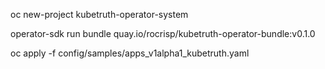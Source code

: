 oc new-project kubetruth-operator-system

operator-sdk run bundle quay.io/rocrisp/kubetruth-operator-bundle:v0.1.0

oc apply -f config/samples/apps_v1alpha1_kubetruth.yaml